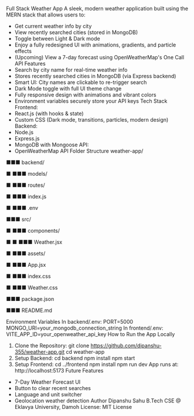 Full Stack Weather App
A sleek, modern weather application built using the MERN stack that allows users to:
- Get current weather info by city
- View recently searched cities (stored in MongoDB)
- Toggle between Light & Dark mode
- Enjoy a fully redesigned UI with animations, gradients, and particle effects
- (Upcoming) View a 7-day forecast using OpenWeatherMap's One Call API
Features
- Search by city name for real-time weather info
- Stores recently searched cities in MongoDB (via Express backend)
- Smart UI: City names are clickable to re-trigger search
- Dark Mode toggle with full UI theme change
- Fully responsive design with animations and vibrant colors
- Environment variables securely store your API keys
Tech Stack
Frontend:
- React.js (with hooks & state)
- Custom CSS (Dark mode, transitions, particles, modern design)
Backend:
- Node.js
- Express.js
- MongoDB with Mongoose
API:
- OpenWeatherMap API
Folder Structure
weather-app/

■■■ backend/

■ ■■■ models/

■ ■■■ routes/

■ ■■■ index.js

■ ■■■ .env

■■■ src/

■ ■■■ components/

■ ■ ■■■ Weather.jsx

■ ■■■ assets/

■ ■■■ App.jsx

■ ■■■ index.css

■ ■■■ Weather.css

■■■ package.json

■■■ README.md

Environment Variables
In backend/.env:
PORT=5000
MONGO_URI=your_mongodb_connection_string
In frontend/.env:
VITE_APP_ID=your_openweather_api_key
How to Run the App Locally
1. Clone the Repository:
 git clone https://github.com/dipanshu-355/weather-app.git
 cd weather-app
2. Setup Backend:
 cd backend
 npm install
 npm start
3. Setup Frontend:
 cd ../frontend
 npm install
 npm run dev
App runs at: http://localhost:5173
Future Features
- 7-Day Weather Forecast UI
- Button to clear recent searches
- Language and unit switcher
- Geolocation weather detection
Author
Dipanshu Sahu
B.Tech CSE @ Eklavya University, Damoh
License: MIT License

